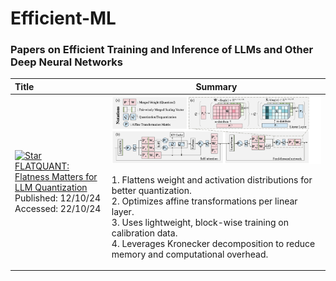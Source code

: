 # Efficient-ML

### Papers on Efficient Training and Inference of LLMs and Other Deep Neural Networks

| **Title** | **Summary** |
|:--|:----:|
| [![Star](https://img.shields.io/github/stars/IST-DASLab/sparsegpt.svg?style=social&label=Star)](https://github.com/ruikangliu/FlatQuant)<br> [FLATQUANT: Flatness Matters for LLM Quantization](https://huggingface.co/papers/2410.09426) </br> Published: 12/10/24</br>Accessed: 22/10/24| <img width="1200" alt="image" src="figures/image.png"> </br> <p align="left"> 1. Flattens weight and activation distributions for better quantization. </br> 2. Optimizes affine transformations per linear layer.</br> 3. Uses lightweight, block-wise training on calibration data.</br> 4. Leverages Kronecker decomposition to reduce memory and computational overhead.</br></p>


